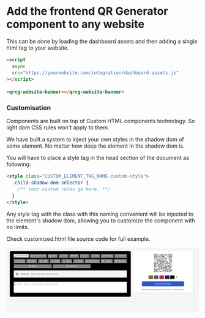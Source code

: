 # Add the frontend QR Generator component to any website

This can be done by loading the dashboard assets and then adding a single html tag to your website.

```html
<script
  async
  src="https://yourwebsite.com/integration/dashboard-assets.js"
></script>

<qrcg-website-banner></qrcg-website-banner>
```

### Customisation

Components are built on top of Custom HTML components technology. So light dom CSS rules won't apply to them.

We have built a system to inject your own styles in the shadow dom of some element. No matter how deep the element in the shadow dom is.

You will have to place a style tag in the head section of the document as following:

```html
<style class="CUSTOM_ELEMENT_TAG_NAME-custom-style">
  .child-shadow-dom-selector {
    /** Your custom rules go here. **/
  }
</style>
```

Any style tag with the class with this naming convenient will be injected to the element's shadow dom, allowing you to customize the component with no limits.

Check customized.html file source code for full example.

![Style customization screenshot](customized-screenshot.png)
